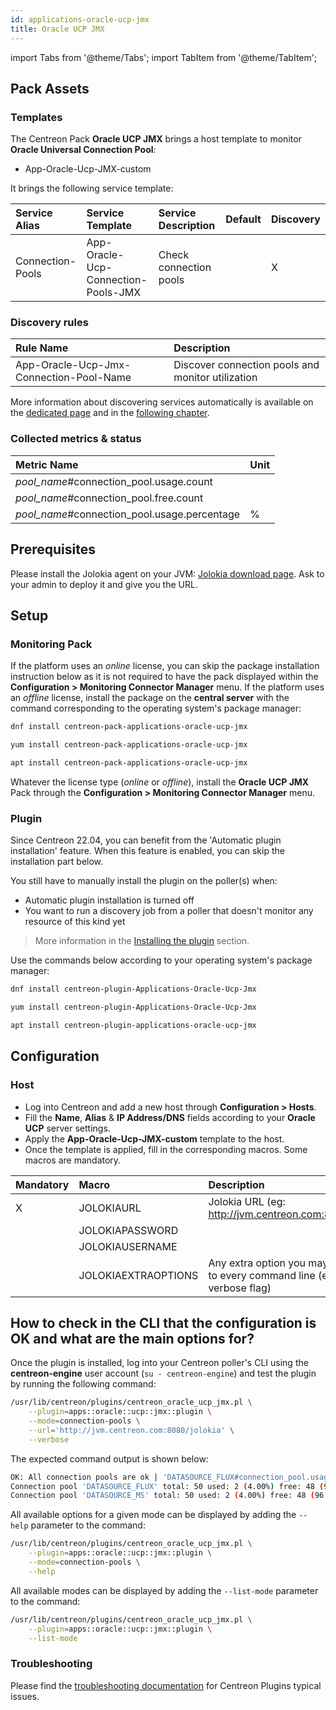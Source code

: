 ```yaml
---
id: applications-oracle-ucp-jmx
title: Oracle UCP JMX
---
```

import Tabs from '@theme/Tabs';
import TabItem from '@theme/TabItem';

## Pack Assets

### Templates

The Centreon Pack **Oracle UCP JMX** brings a host template to monitor **Oracle Universal Connection Pool**:

* App-Oracle-Ucp-JMX-custom

It brings the following service template:

| Service Alias    | Service Template                    | Service Description    | Default | Discovery |
|:-----------------|:------------------------------------|:-----------------------|:--------|:----------|
| Connection-Pools | App-Oracle-Ucp-Connection-Pools-JMX | Check connection pools |         | X         |

### Discovery rules

| Rule Name                               | Description                                       |
|:----------------------------------------|:--------------------------------------------------|
| App-Oracle-Ucp-Jmx-Connection-Pool-Name | Discover connection pools and monitor utilization |

More information about discovering services automatically is available on the [dedicated page](/onprem/monitoring/discovery/services-discovery)
and in the [following chapter](/onprem/monitoring/discovery/services-discovery/#discovery-rules).

### Collected metrics & status

<Tabs groupId="sync">
<TabItem value="Connection-Pools" label="Connection-Pools">

| Metric Name                                  | Unit  |
|:---------------------------------------------|:------|
| *pool_name*#connection_pool.usage.count      |       |
| *pool_name*#connection_pool.free.count       |       |
| *pool_name*#connection_pool.usage.percentage | %     |

</TabItem>
</Tabs>

## Prerequisites

Please install the Jolokia agent on your JVM: [Jolokia download page](https://jolokia.org/download.html). Ask to your admin to deploy it and give you the URL.

## Setup

### Monitoring Pack

If the platform uses an *online* license, you can skip the package installation
instruction below as it is not required to have the pack displayed within the
**Configuration > Monitoring Connector Manager** menu.
If the platform uses an *offline* license, install the package on the **central server**
with the command corresponding to the operating system's package manager:

<Tabs groupId="sync">
<TabItem value="Alma / RHEL / Oracle Linux 8" label="Alma / RHEL / Oracle Linux 8">

```bash
dnf install centreon-pack-applications-oracle-ucp-jmx
```

</TabItem>
<TabItem value="CentOS 7" label="CentOS 7">

```bash
yum install centreon-pack-applications-oracle-ucp-jmx
```

</TabItem>
<TabItem value="Debian 11 & 12" label="Debian 11 & 12">

```bash
apt install centreon-pack-applications-oracle-ucp-jmx
```

</TabItem>
</Tabs>

Whatever the license type (*online* or *offline*), install the **Oracle UCP JMX** Pack through
the **Configuration > Monitoring Connector Manager** menu.

### Plugin

Since Centreon 22.04, you can benefit from the 'Automatic plugin installation' feature.
When this feature is enabled, you can skip the installation part below.

You still have to manually install the plugin on the poller(s) when:
- Automatic plugin installation is turned off
- You want to run a discovery job from a poller that doesn't monitor any resource of this kind yet

> More information in the [Installing the plugin](/onprem/monitoring/pluginpacks/#installing-the-plugin) section.

Use the commands below according to your operating system's package manager:

<Tabs groupId="sync">
<TabItem value="Alma / RHEL / Oracle Linux 8" label="Alma / RHEL / Oracle Linux 8">

```bash
dnf install centreon-plugin-Applications-Oracle-Ucp-Jmx
```

</TabItem>
<TabItem value="CentOS 7" label="CentOS 7">

```bash
yum install centreon-plugin-Applications-Oracle-Ucp-Jmx
```

</TabItem>
<TabItem value="Debian 11 & 12" label="Debian 11 & 12">

```bash
apt install centreon-plugin-applications-oracle-ucp-jmx
```

</TabItem>
</Tabs>

## Configuration

### Host

* Log into Centreon and add a new host through **Configuration > Hosts**.
* Fill the **Name**, **Alias** & **IP Address/DNS** fields according to your **Oracle UCP** server settings.
* Apply the **App-Oracle-Ucp-JMX-custom** template to the host.
* Once the template is applied, fill in the corresponding macros. Some macros are mandatory.

| Mandatory   | Macro               | Description                                                                            |
|:------------|:--------------------|:---------------------------------------------------------------------------------------|
| X           | JOLOKIAURL          | Jolokia URL (eg: http://jvm.centreon.com:8080/jolokia)                                 |
|             | JOLOKIAPASSWORD     |                                                                                        |
|             | JOLOKIAUSERNAME     |                                                                                        |
|             | JOLOKIAEXTRAOPTIONS | Any extra option you may want to add to every command line (eg. a --verbose flag)      |

## How to check in the CLI that the configuration is OK and what are the main options for?

Once the plugin is installed, log into your Centreon poller's CLI using the
**centreon-engine** user account (`su - centreon-engine`) and test the plugin by
running the following command:

```bash
/usr/lib/centreon/plugins/centreon_oracle_ucp_jmx.pl \
    --plugin=apps::oracle::ucp::jmx::plugin \
    --mode=connection-pools \
    --url='http://jvm.centreon.com:8080/jolokia' \
    --verbose
```

The expected command output is shown below:

```bash
OK: All connection pools are ok | 'DATASOURCE_FLUX#connection_pool.usage.count'=2B;;;0;50 'DATASOURCE_FLUX#connection_pool.free.count'=48B;;;0;50 'DATASOURCE_FLUX#connection_pool.usage.percentage'=4.00%;;;0;100 'DATASOURCE_MS#connection_pool.usage.count'=2B;;;0;50 'DATASOURCE_MS#connection_pool.free.count'=48B;;;0;50 'DATASOURCE_MS#connection_pool.usage.percentage'=4.00%;;;0;100
Connection pool 'DATASOURCE_FLUX' total: 50 used: 2 (4.00%) free: 48 (96.00%)
Connection pool 'DATASOURCE_MS' total: 50 used: 2 (4.00%) free: 48 (96.00%)
```

All available options for a given mode can be displayed by adding the
`--help` parameter to the command:

```bash
/usr/lib/centreon/plugins/centreon_oracle_ucp_jmx.pl \
    --plugin=apps::oracle::ucp::jmx::plugin \
    --mode=connection-pools \
    --help
```

All available modes can be displayed by adding the `--list-mode` parameter to
the command:

```bash
/usr/lib/centreon/plugins/centreon_oracle_ucp_jmx.pl \
    --plugin=apps::oracle::ucp::jmx::plugin \
    --list-mode
```

### Troubleshooting

Please find the [troubleshooting documentation](../getting-started/how-to-guides/troubleshooting-plugins.md)
for Centreon Plugins typical issues.
